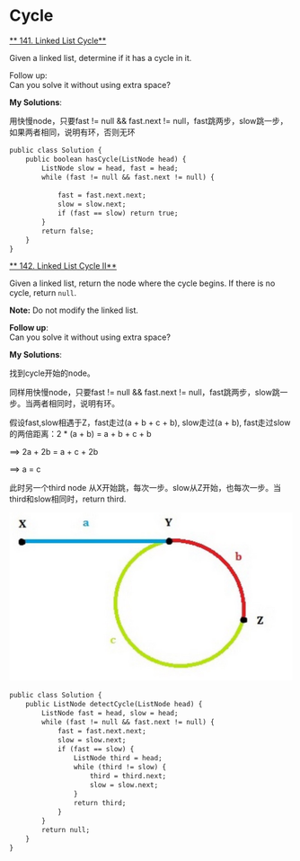 # Cycle

[** 141. Linked List Cycle**](https://leetcode.com/problems/linked-list-cycle/description/)

Given a linked list, determine if it has a cycle in it.

Follow up:  
Can you solve it without using extra space?

**My Solutions**:

用快慢node，只要fast != null && fast.next != null，fast跳两步，slow跳一步，如果两者相同，说明有环，否则无环

```text
public class Solution {
    public boolean hasCycle(ListNode head) {
        ListNode slow = head, fast = head;
        while (fast != null && fast.next != null) {
            
            fast = fast.next.next;
            slow = slow.next;
            if (fast == slow) return true;
        }
        return false;
    }
}
```

[** 142. Linked List Cycle II**](https://leetcode.com/problems/linked-list-cycle-ii/description/)

Given a linked list, return the node where the cycle begins. If there is no cycle, return `null`.

**Note:** Do not modify the linked list.

**Follow up**:  
Can you solve it without using extra space?

**My Solutions**:

找到cycle开始的node。

 同样用快慢node，只要fast != null && fast.next != null，fast跳两步，slow跳一步。当两者相同时，说明有环。

假设fast,slow相遇于Z，fast走过\(a + b + c + b\), slow走过\(a + b\), fast走过slow的两倍距离：2 \* \(a + b\) = a + b + c + b 

==&gt; 2a + 2b = a + c + 2b 

==&gt; a = c

此时另一个third node 从X开始跳，每次一步。slow从Z开始，也每次一步。当third和slow相同时，return third.



![](../.gitbook/assets/cycle.png)

```text
public class Solution {
    public ListNode detectCycle(ListNode head) {
        ListNode fast = head, slow = head;
        while (fast != null && fast.next != null) {
            fast = fast.next.next;
            slow = slow.next;
            if (fast == slow) {
                ListNode third = head;
                while (third != slow) {
                    third = third.next;
                    slow = slow.next;
                }
                return third;
            }
        }
        return null;
    }
}
```

